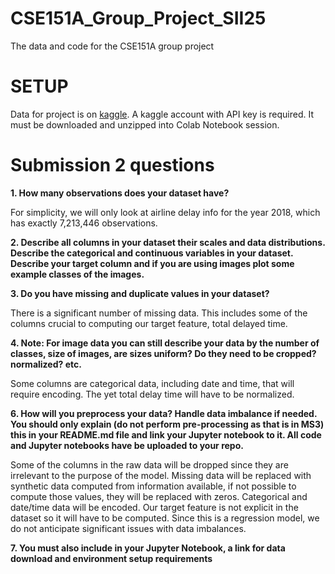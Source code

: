 # CSE151A_Group_Project_SII25
The data and code for the CSE151A group project

# SETUP

Data for project is on [kaggle](https://www.kaggle.com/datasets/sherrytp/airline-delay-analysis). A kaggle account with API key is required. It must be downloaded and unzipped into Colab Notebook session.


# Submission 2 questions
**1. How many observations does your dataset have?**

 For simplicity, we will only look at airline delay info for the year 2018, which has exactly 7,213,446 observations.
 
**2. Describe all columns in your dataset their scales and data distributions. Describe the categorical and continuous variables in your dataset. Describe your target column and if you are using images plot some example classes of the images.**

 

**3. Do you have missing and duplicate values in your dataset?**

 There is a significant number of missing data. This includes some of the columns crucial to computing our target feature, total delayed time.

**4. Note: For image data you can still describe your data by the number of classes, size of images, are sizes uniform? Do they need to be cropped? normalized? etc.**

Some columns are categorical data, including date and time, that will require encoding. The yet total delay time will have to be normalized.

**6. How will you preprocess your data? Handle data imbalance if needed. You should only explain (do not perform pre-processing as that is in MS3) this in your README.md file and link your Jupyter notebook to it. All code and  Jupyter notebooks have be uploaded to your repo.**

Some of the columns in the raw data will be dropped since they are irrelevant to the purpose of the model.
Missing data will be replaced with synthetic data computed from information available, if not possible to compute those values, they will be replaced with zeros. Categorical and date/time data will be encoded. Our target feature is not explicit in the dataset so it will have to be computed. Since this is a regression model, we do not anticipate significant issues with data imbalances.

**7. You must also include in your Jupyter Notebook, a link for data download and environment setup requirements**

